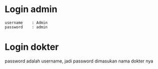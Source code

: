 # Login admin
```
username    : Admin
password    : admin
```

# Login dokter
password adalah username, jadi password dimasukan nama dokter nya

